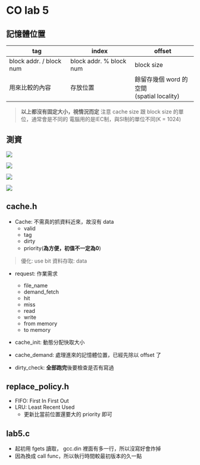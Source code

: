 # CO lab 5

## 記憶體位置

| tag | index | offset |
| --- | ----- | ------ |
| block addr. / block num    | block addr. % block num      | block size       |
| 用來比較的內容    | 存放位置      | 餘留存幾個 word 的空間 <br>(spatial locality)</br>       |
>**以上都沒有固定大小，視情況而定**
>注意 cache size 跟 block size 的單位，通常會是不同的
>電腦用的是IEC制，與SI制的單位不同(K = 1024)

## 測資

![](https://i.imgur.com/B83mOSs.png)

![](https://i.imgur.com/z6LJBwf.png)

![](https://i.imgur.com/bxKU7Va.png)

![](https://i.imgur.com/jTekUS1.png)


## cache.h

- Cache: 不需真的抓資料近來，故沒有 data
    - valid
    - tag
    - dirty
    - priority(**為方便，初值不一定為0**)
>優化: use bit
>資料存取: data

- request: 作業需求
    - file_name
    - demand_fetch
    - hit
    - miss
    - read
    - write
    - from memory
    - to memory

- cache_init: 動態分配快取大小
- cache_demand: 處理進來的記憶體位置，已經先除以 offset 了
- dirty_check: **全部跑完**後要檢查是否有寫過

## replace_policy.h

- FIFO: First In First Out
- LRU: Least Recent Used
    - 更新比當前位置還要大的 priority 即可

## lab5.c

- 起初用 fgets 讀取， gcc.din 裡面有多一行，所以沒寫好會炸掉
- 因為換成 call func，所以執行時間較最初版本的久一點